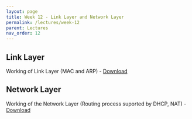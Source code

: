 ```yaml
---
layout: page
title: Week 12 - Link Layer and Network Layer
permalink: /lectures/week-12
parent: Lectures
nav_order: 12
---
```


## Link Layer
Working of Link Layer (MAC and ARP) - [Download](https://karthikv1392.github.io/cs3301_osn/slides/OSN_L19_Link_Layer.PDF)

## Network Layer

Working of the Network Layer (Routing process suported by DHCP, NAT) - [Download](https://karthikv1392.github.io/cs3301_osn/slides/OSN_L20_Network_Layer.pdf)